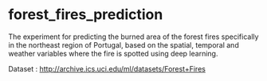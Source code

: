 # forest_fires_prediction
The experiment for predicting the burned area of the forest fires specifically in the northeast region of Portugal, based on the spatial, temporal and weather variables where the fire is spotted using deep learning.

Dataset : http://archive.ics.uci.edu/ml/datasets/Forest+Fires
